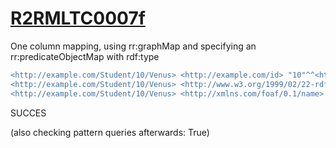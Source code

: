 
# [R2RMLTC0007f](https://www.w3.org/TR/rdb2rdf-test-cases/#R2RMLTC0007f)
One column mapping, using rr:graphMap and specifying an rr:predicateObjectMap with rdf:type

```diff
<http://example.com/Student/10/Venus> <http://example.com/id> "10"^^<http://www.w3.org/2001/XMLSchema#integer> .
<http://example.com/Student/10/Venus> <http://www.w3.org/1999/02/22-rdf-syntax-ns#type> <http://xmlns.com/foaf/0.1/Person> .
<http://example.com/Student/10/Venus> <http://xmlns.com/foaf/0.1/name> "Venus" .
```

SUCCES

(also checking pattern queries afterwards: True)
